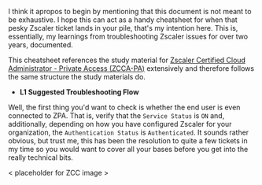 I think it apropos to begin by mentioning that this document is not meant to be exhaustive. I hope this can act as a handy cheatsheet for when that pesky Zscaler ticket lands in your pile, that's my intention here. This is, essentially, my learnings from troubleshooting Zscaler issues for over two years, documented.

This cheatsheet references the study material for [Zscaler Certified Cloud Administrator - Private Access (ZCCA-PA)](https://www.zscaler.com/resources/training-certification-overview) extensively and therefore follows the same structure the study materials do.

- <b>L1 Suggested Troubleshooting Flow</b>

Well, the first thing you'd want to check is whether the end user is even connected to ZPA. That is, verify that the `Service Status` is `ON` and, additionally, depending on how you have configured Zscaler for your organization, the `Authentication Status` is `Authenticated`. It sounds rather obvious, but trust me, this has been the resolution to quite a few tickets in my time so you would want to cover all your bases before you get into the really technical bits.

< placeholder for ZCC image >
